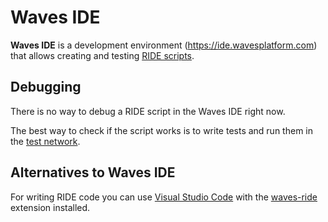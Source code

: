 # Waves IDE

 **Waves IDE** is a development environment (<https://ide.wavesplatform.com>) that allows creating and testing [RIDE scripts](/ride/ride-script.md).

## Debugging

There is no way to debug a RIDE script in the Waves IDE right now.

The best way to check if the script works is to write tests and run them in the [test network](/blockchain/test-network.md).

## Alternatives to Waves IDE

For writing RIDE code you can use [Visual Studio Code](https://code.visualstudio.com) with the [waves-ride](https://marketplace.visualstudio.com/items?itemName=wavesplatform.waves-ride) extension installed.
